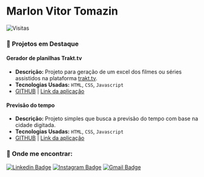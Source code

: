 # Marlon Vitor Tomazin
<!--
🧠 *CEO on Brainless*.
-->
![Visitas](https://komarev.com/ghpvc/?username=marlonvtomazin&color=brightgreen&label=Visitas&style=for-the-badge)

### 🚀 Projetos em Destaque

#### Gerador de planilhas Trakt.tv
* **Descrição:** Projeto para geração de um excel dos filmes ou séries assistidos na plataforma [trakt.tv](https://trakt.tv/).
* **Tecnologias Usadas:** `HTML`, `CSS`, `Javascript`
* [GITHUB](https://github.com/marlonvtomazin/traktApiV2) | [Link da aplicação](https://traktapiv2.netlify.app/)

#### Previsão do tempo
* **Descrição:** Projeto simples que busca a previsão do tempo com base na cidade digitada.
* **Tecnologias Usadas:** `HTML`, `CSS`, `Javascript`
* [GITHUB](https://github.com/marlonvtomazin/weatherForecast) | [Link da aplicação](https://weatherforecastv1.netlify.app/)


### 🤝 Onde me encontrar:
[![Linkedin Badge](https://img.shields.io/badge/LinkedIn-0077B5?style=for-the-badge&logo=linkedin&logoColor=white)](https://www.linkedin.com/in/marlon-tomazin/)
[![Instagram Badge](https://img.shields.io/badge/Instagram-E4405F?style=for-the-badge&logo=instagram&logoColor=white)](https://www.instagram.com/marlonvtomazin/)
[![Gmail Badge](https://img.shields.io/badge/Gmail-D14836?style=for-the-badge&logo=gmail&logoColor=white)](mailto:marlonvtomazin@gmail.com)
